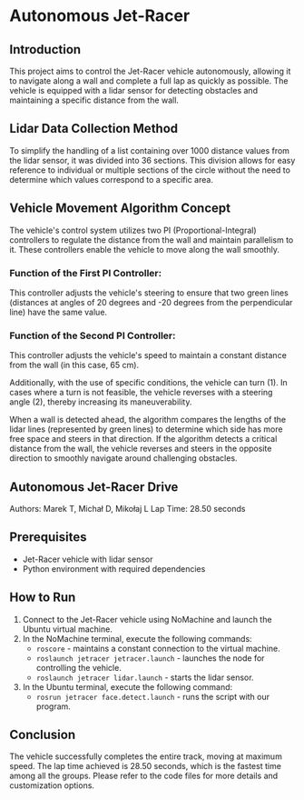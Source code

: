 # Autonomous Jet-Racer

## Introduction
This project aims to control the Jet-Racer vehicle autonomously, allowing it to navigate along a wall and complete a full lap as quickly as possible. The vehicle is equipped with a lidar sensor for detecting obstacles and maintaining a specific distance from the wall.

## Lidar Data Collection Method
To simplify the handling of a list containing over 1000 distance values from the lidar sensor, it was divided into 36 sections. This division allows for easy reference to individual or multiple sections of the circle without the need to determine which values correspond to a specific area.

## Vehicle Movement Algorithm Concept
The vehicle's control system utilizes two PI (Proportional-Integral) controllers to regulate the distance from the wall and maintain parallelism to it. These controllers enable the vehicle to move along the wall smoothly.

### Function of the First PI Controller:
This controller adjusts the vehicle's steering to ensure that two green lines (distances at angles of 20 degrees and -20 degrees from the perpendicular line) have the same value.

### Function of the Second PI Controller:
This controller adjusts the vehicle's speed to maintain a constant distance from the wall (in this case, 65 cm).

Additionally, with the use of specific conditions, the vehicle can turn (1). In cases where a turn is not feasible, the vehicle reverses with a steering angle (2), thereby increasing its maneuverability.

When a wall is detected ahead, the algorithm compares the lengths of the lidar lines (represented by green lines) to determine which side has more free space and steers in that direction.
If the algorithm detects a critical distance from the wall, the vehicle reverses and steers in the opposite direction to smoothly navigate around challenging obstacles.

## Autonomous Jet-Racer Drive
Authors: Marek T, Michał D, Mikołaj L
Lap Time: 28.50 seconds

## Prerequisites
- Jet-Racer vehicle with lidar sensor
- Python environment with required dependencies

## How to Run
1. Connect to the Jet-Racer vehicle using NoMachine and launch the Ubuntu virtual machine.
2. In the NoMachine terminal, execute the following commands:
   - `roscore` - maintains a constant connection to the virtual machine.
   - `roslaunch jetracer jetracer.launch` - launches the node for controlling the vehicle.
   - `roslaunch jetracer lidar.launch` - starts the lidar sensor.
3. In the Ubuntu terminal, execute the following command:
   - `rosrun jetracer face.detect.launch` - runs the script with our program.

## Conclusion
The vehicle successfully completes the entire track, moving at maximum speed. The lap time achieved is 28.50 seconds, which is the fastest time among all the groups. 
Please refer to the code files for more details and customization options.

